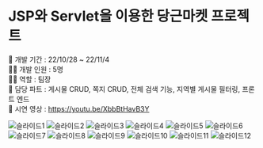 JSP와 Servlet을 이용한 당근마켓 프로젝트
========================================

📆 개발 기간 : 22/10/28 ~ 22/11/4  
👨‍💻 개발 인원 : 5명  
👨‍💼 역할 : 팀장  
📃 담당 파트 : 게시물 CRUD, 쪽지 CRUD, 전체 검색 기능, 지역별 게시물 필터링, 프론트 엔드  
📓 시연 영상 : https://youtu.be/XbbBtHavB3Y


![슬라이드1](https://user-images.githubusercontent.com/102467004/203211560-d97b1874-8c79-4ec4-b2d0-9f68e1915b4b.PNG)
![슬라이드2](https://user-images.githubusercontent.com/102467004/203211562-f6b248a9-3bb3-4204-a499-d40f69e859cd.PNG)
![슬라이드3](https://user-images.githubusercontent.com/102467004/203211564-f03fa0c6-5ef2-4769-9c41-cef2cf369c17.PNG)
![슬라이드4](https://user-images.githubusercontent.com/102467004/203211566-0781acae-d64b-4859-b516-180d30374d5a.PNG)
![슬라이드5](https://user-images.githubusercontent.com/102467004/203211567-0ee3af53-b490-4419-bcc4-cd98197225a4.PNG)
![슬라이드6](https://user-images.githubusercontent.com/102467004/203211570-8f90675b-d27e-4322-a854-326e3c60338a.PNG)
![슬라이드7](https://user-images.githubusercontent.com/102467004/203211572-fc699f58-63f6-4c99-8722-88ffffea5a21.PNG)
![슬라이드8](https://user-images.githubusercontent.com/102467004/203211575-35f08fb8-dbe3-4a70-8614-90d9d42fc33c.PNG)
![슬라이드9](https://user-images.githubusercontent.com/102467004/203211579-495fd35d-0863-4b75-a79f-12140bea6454.PNG)
![슬라이드10](https://user-images.githubusercontent.com/102467004/203211583-62465a19-f5f8-47c9-bbc5-1dfb6c553b8b.PNG)
![슬라이드11](https://user-images.githubusercontent.com/102467004/203211586-250050d8-782c-496b-9197-d603175d4e97.PNG)
![슬라이드12](https://user-images.githubusercontent.com/102467004/203211587-b2a4b1c3-07ef-4ad4-a713-301209f2edbe.PNG)
